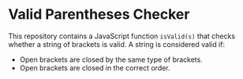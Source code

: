 # Valid Parentheses Checker

This repository contains a JavaScript function `isValid(s)` that checks whether a string of brackets is valid. A string is considered valid if:

- Open brackets are closed by the same type of brackets.
- Open brackets are closed in the correct order.


